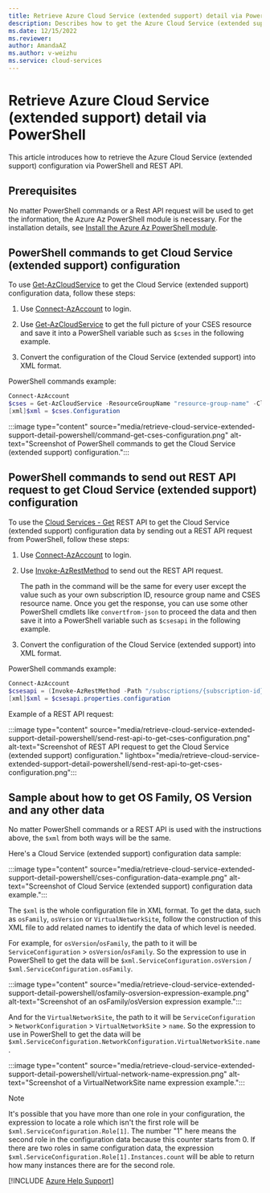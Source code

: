 ```yaml
---
title: Retrieve Azure Cloud Service (extended support) detail via PowerShell
description: Describes how to get the Azure Cloud Service (extended support) configuration data via PowerShell and REST API.
ms.date: 12/15/2022
ms.reviewer: 
author: AmandaAZ
ms.author: v-weizhu
ms.service: cloud-services
---
```

# Retrieve Azure Cloud Service (extended support) detail via PowerShell

This article introduces how to retrieve the Azure Cloud Service (extended support) configuration via PowerShell and REST API.

## Prerequisites

No matter PowerShell commands or a Rest API request will be used to get the information, the Azure Az PowerShell module is necessary. For the installation details, see [Install the Azure Az PowerShell module](/powershell/azure/install-az-ps).

## PowerShell commands to get Cloud Service (extended support) configuration

To use [Get-AzCloudService](/powershell/module/az.cloudservice/get-azcloudservice) to get the Cloud Service (extended support) configuration data, follow these steps:

1. Use [Connect-AzAccount](/powershell/module/az.accounts/connect-azaccount) to login.

2. Use [Get-AzCloudService](/powershell/module/az.cloudservice/get-azcloudservice) to get the full picture of your CSES resource and save it into a PowerShell variable such as `$cses` in the following example.

3. Convert the configuration of the Cloud Service (extended support) into XML format.

PowerShell commands example:

```powershell
Connect-AzAccount
$cses = Get-AzCloudService -ResourceGroupName "resource-group-name" -CloudServiceName "cloud-service-name"
[xml]$xml = $cses.Configuration
```

:::image type="content" source="media/retrieve-cloud-service-extended-support-detail-powershell/command-get-cses-configuration.png" alt-text="Screenshot of PowerShell commands to get the Cloud Service (extended support) configuration.":::

## PowerShell commands to send out REST API request to get Cloud Service (extended support) configuration

To use the [Cloud Services - Get](/rest/api/compute/cloud-services/get) REST API to get the Cloud Service (extended support) configuration data by sending out a REST API request from PowerShell, follow these steps:

1. Use [Connect-AzAccount](/powershell/module/az.accounts/connect-azaccount) to login.
2. Use [Invoke-AzRestMethod](/powershell/module/az.accounts/invoke-azrestmethod) to send out the REST API request.

    The path in the command will be the same for every user except the value such as your own subscription ID, resource group name and CSES resource name. Once you get the response, you can use some other PowerShell cmdlets like `convertfrom-json` to proceed the data and then save it into a PowerShell variable such as `$csesapi` in the following example.
3. Convert the configuration of the Cloud Service (extended support) into XML format.

PowerShell commands example:

```powershell
Connect-AzAccount 
$csesapi = (Invoke-AzRestMethod -Path "/subscriptions/{subscription-id}/resourceGroups/{resource-group-name}/providers/Microsoft.Compute/cloudServices/{CSES-resource-name}?api-version=2021-03-01").Content | convertfrom-json 
[xml]$xml = $csesapi.properties.configuration 
```

Example of a REST API request:

:::image type="content" source="media/retrieve-cloud-service-extended-support-detail-powershell/send-rest-api-to-get-cses-configuration.png" alt-text="Screenshot of REST API request to get the Cloud Service (extended support) configuration." lightbox="media/retrieve-cloud-service-extended-support-detail-powershell/send-rest-api-to-get-cses-configuration.png":::

## Sample about how to get OS Family, OS Version and any other data

No matter PowerShell commands or a REST API is used with the instructions above, the `$xml` from both ways will be the same.

Here's a Cloud Service (extended support) configuration data sample:

:::image type="content" source="media/retrieve-cloud-service-extended-support-detail-powershell/cses-configuration-data-example.png" alt-text="Screenshot of Cloud Service (extended support) configuration data example.":::

The `$xml` is the whole configuration file in XML format. To get the data, such as `osFamily`, `osVersion` or `VirtualNetworkSite`, follow the construction of this XML file to add related names to identify the data of which level is needed.

For example, for `osVersion`/`osFamily`, the path to it will be `ServiceConfiguration` > `osVersion`/`osFamily`. So the expression to use in PowerShell to get the data will be `$xml.ServiceConfiguration.osVersion` / `$xml.ServiceConfiguration.osFamily`.

:::image type="content" source="media/retrieve-cloud-service-extended-support-detail-powershell/osfamily-osversion-expression-example.png" alt-text="Screenshot of an osFamily/osVersion expression example.":::

And for the `VirtualNetworkSite`, the path to it will be `ServiceConfiguration` > `NetworkConfiguration` > `VirtualNetworkSite` > `name`. So the expression to use in PowerShell to get the data will be `$xml.ServiceConfiguration.NetworkConfiguration.VirtualNetworkSite.name`.

:::image type="content" source="media/retrieve-cloud-service-extended-support-detail-powershell/virtual-network-name-expression.png" alt-text="Screenshot of a VirtualNetworkSite name expression example.":::

> [!NOTE]
> It's possible that you have more than one role in your configuration, the expression to locate a role which isn't the first role will be `$xml.ServiceConfiguration.Role[1]`. The number "1" here means the second role in the configuration data because this counter starts from 0. If there are two roles in same configuration data, the expression `$xml.ServiceConfiguration.Role[1].Instances.count` will be able to return how many instances there are for the second role.

[!INCLUDE [Azure Help Support](../../includes/azure-help-support.md)]
